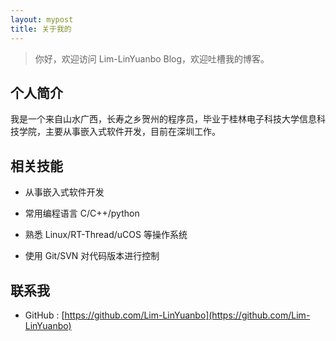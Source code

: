 ```yaml
---
layout: mypost
title: 关于我的
---
```


> 你好，欢迎访问 Lim-LinYuanbo Blog，欢迎吐槽我的博客。

## 个人简介

我是一个来自山水广西，长寿之乡贺州的程序员，毕业于桂林电子科技大学信息科技学院，主要从事嵌入式软件开发，目前在深圳工作。

## 相关技能

- 从事嵌入式软件开发

- 常用编程语言 C/C++/python

- 熟悉 Linux/RT-Thread/uCOS 等操作系统

- 使用 Git/SVN 对代码版本进行控制

## 联系我

- GitHub : [https://github.com/Lim-LinYuanbo](https://github.com/Lim-LinYuanbo)

